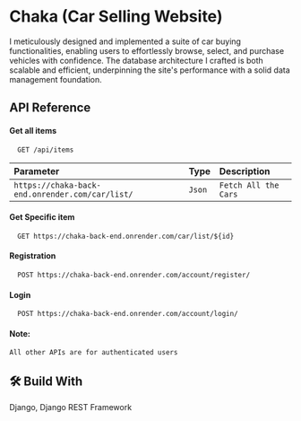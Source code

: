 # Chaka (Car Selling Website)

I meticulously designed and implemented a suite of car buying functionalities, enabling users to effortlessly browse, select, and purchase vehicles with confidence. The database architecture I crafted is both scalable and efficient, underpinning the site's performance with a solid data management foundation.


## API Reference

#### Get all items

```http
  GET /api/items
```

| Parameter | Type     | Description                |
| :-------- | :------- | :------------------------- |
| `https://chaka-back-end.onrender.com/car/list/` | `Json` | `Fetch All the Cars` |

#### Get Specific item

```http
  GET https://chaka-back-end.onrender.com/car/list/${id}
```
#### Registration

```http
  POST https://chaka-back-end.onrender.com/account/register/
```
#### Login

```http
  POST https://chaka-back-end.onrender.com/account/login/
```

#### Note:
    All other APIs are for authenticated users

## 🛠 Build With
Django, Django REST Framework
